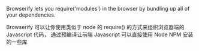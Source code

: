 Browserify lets you require('modules') in the browser by bundling up all of your dependencies.

Browserify 可以让你使用类似于 node 的 require() 的方式来组织浏览器端的 Javascript 代码，
通过预编译让前端 Javascript 可以直接使用 Node NPM 安装的一些库